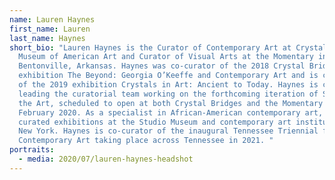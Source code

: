 ```yaml
---
name: Lauren Haynes
first_name: Lauren
last_name: Haynes
short_bio: "Lauren Haynes is the Curator of Contemporary Art at Crystal Bridges
  Museum of American Art and Curator of Visual Arts at the Momentary in
  Bentonville, Arkansas. Haynes was co-curator of the 2018 Crystal Bridges’
  exhibition The Beyond: Georgia O’Keeffe and Contemporary Art and is co-curator
  of the 2019 exhibition Crystals in Art: Ancient to Today. Haynes is currently
  leading the curatorial team working on the forthcoming iteration of State of
  the Art, scheduled to open at both Crystal Bridges and the Momentary in
  February 2020. As a specialist in African-American contemporary art, Haynes
  curated exhibitions at the Studio Museum and contemporary art institutions in
  New York. Haynes is co-curator of the inaugural Tennessee Triennial for
  Contemporary Art taking place across Tennessee in 2021. "
portraits:
  - media: 2020/07/lauren-haynes-headshot
---
```

